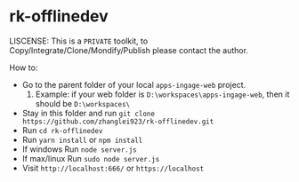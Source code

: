 # rk-offlinedev

LISCENSE:
This is a `PRIVATE` toolkit, to Copy/Integrate/Clone/Mondify/Publish please contact the author.

How to:
 - Go to the parent folder of your local `apps-ingage-web` project.
    1. Example: if your web folder is `D:\workspaces\apps-ingage-web`, then it should be `D:\workspaces\`
 - Stay in this folder and run `git clone https://github.com/zhanglei923/rk-offlinedev.git`
 - Run `cd rk-offlinedev`
 - Run `yarn install` or `npm install`
 - If windows Run `node server.js`
 - If max/linux Run `sudo node server.js`
 - Visit `http://localhost:666/` or `https://localhost`

